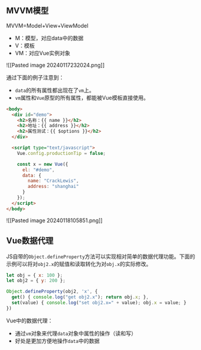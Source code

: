 
## MVVM模型

MVVM=Model+View+ViewModel
- M：模型，对应data中的数据
- V：模板
- VM：对应Vue实例对象

![[Pasted image 20240117232024.png]]

通过下面的例子注意到：
- `data`的所有属性都出现在了`vm`上。
- `vm`属性和`Vue`原型的所有属性，都能被Vue模板直接使用。

```html
<body>
  <div id="demo">
    <h2>名称：{{ name }}</h2>
    <h2>地址：{{ address }}</h2>
    <h2>属性测试：{{ $options }}</h2>
  </div>

  <script type="text/javascript">
    Vue.config.productionTip = false; 

    const x = new Vue({
      el: "#demo", 
      data: {
        name: "CrackLewis",
        address: "shanghai"
      }
    });
  </script>
</body>
```

![[Pasted image 20240118105851.png]]

## Vue数据代理

JS自带的`Object.defineProperty`方法可以实现相对简单的数据代理功能。下面的示例可以将对`obj2.x`的赋值和读取转化为对`obj.x`的实际修改。

```js
let obj = { x: 100 };
let obj2 = { y: 200 };

Object.defineProperty(obj2, 'x', {
  get() { console.log("get obj2.x"); return obj.x; },
  set(value) { console.log("set obj2.x=" + value); obj.x = value; }
})
```

Vue中的数据代理：
- 通过`vm`对象来代理`data`对象中属性的操作（读和写）
- 好处是更加方便地操作`data`中的数据

